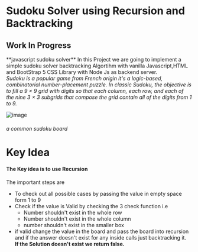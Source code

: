 # Sudoku Solver using Recursion and Backtracking
<h2> Work In Progress </h2>
**javascript sudoku solver** 
In this Project we are going to implement a simple sudoku solver backtracking Algortihm with vanilla Javascript,HTML and BootStrap 5 CSS Library with Node Js as backend server.
<br>
<i> Sudoku is a popular game from French origin it's a logic-based, combinatorial number-placement puzzle. In classic Sudoku, the objective is to fill a 9 × 9 grid with digits so that each column, each row, and each of the nine 3 × 3 subgrids that compose the grid contain all of the digits from 1 to 9.</i>

![image](https://user-images.githubusercontent.com/96680040/218298376-a0d8f219-9e2a-4936-bfb0-2f782f3c542d.png)
<h6>a common sudoku board</h6>
<h1> Key Idea </h1>
<h4>The Key idea is to use Recursion </h4>
The important steps are
<ul>
<li>To check out all possible cases by passing the value in empty space form 1 to 9</li>
<li>Check if the value is Valid by checking the 3 check function i.e
  <ul>
  <li>Number shouldn't exist in the whole row
  </li>
  <li>Number shouldn't exist in the whole column
  </li>
  <li>number shouldn't exist in the smaller box
  </li>
  </ul>
</li>
<li>if valid change the value in the board and pass the board into recursion and if the answer doesn't exist for any inside calls just backtracking it.</li>
<b>If the Solution doesn't exist we return false.</b>
</ul>

